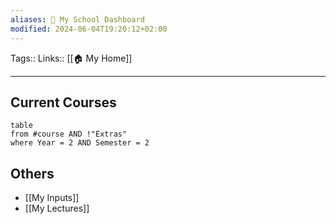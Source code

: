 ```yaml
---
aliases: 🏫 My School Dashboard
modified: 2024-06-04T19:20:12+02:00
---
```

Tags:: 
Links:: [[🏠 My Home]]
___
## Current Courses
```dataview
table 
from #course AND !"Extras"
where Year = 2 AND Semester = 2
```

## Others
- [[My Inputs]]
- [[My Lectures]]